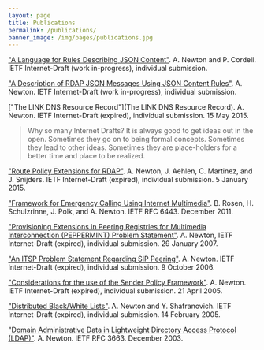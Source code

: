 ```yaml
---
layout: page
title: Publications
permalink: /publications/
banner_image: /img/pages/publications.jpg
---
```


["A Language for Rules Describing JSON Content"](https://datatracker.ietf.org/doc/draft-newton-json-content-rules/). A. Newton and P. Cordell. IETF Internet-Draft (work in-progress), individual submission.

["A Description of RDAP JSON Messages Using JSON Content Rules"](https://datatracker.ietf.org/doc/draft-newton-rdap-jcr/). A. Newton. IETF Internet-Draft (work in-progress), individual submission.

["The LINK DNS Resource Record"](The LINK DNS Resource Record). A. Newton. IETF Internet-Draft (expired), individual submission. 15 May 2015.

> Why so many Internet Drafts?
> It is always good to get ideas out in the open. Sometimes they go on to being formal concepts.
> Sometimes they lead to other ideas. Sometimes they are place-holders for a better time
> and place to be realized.

["Route Policy Extensions for RDAP"](https://datatracker.ietf.org/doc/draft-newton-weirds-route-policy/). A. Newton, J. Aehlen, C. Martinez, and J. Snijders. IETF Internet-Draft (expired), individual submission. 5 January 2015.

["Framework for Emergency Calling Using Internet Multimedia"](https://tools.ietf.org/html/rfc6443). B. Rosen, H. Schulzrinne, J. Polk, and A. Newton. IETF RFC 6443. December 2011.

["Provisioning Extensions in Peering Registries for Multimedia Interconnection (PEPPERMINT) Problem Statement"](https://datatracker.ietf.org/doc/draft-newton-peppermint-problem-statement-00). A. Newton, IETF Internet-Draft (expired), individual submission. 29 January 2007.

["An ITSP Problem Statement Regarding SIP Peering"](https://datatracker.ietf.org/doc/draft-newton-speermint-itsp-problem-statement/). A. Newton. IETF Internet-Draft (expired), individual submission. 9 October 2006.

["Considerations for the use of the Sender Policy Framework"](https://datatracker.ietf.org/doc/draft-newton-maawg-spf-considerations/). A. Newton. IETF Internet-Draft (expired), individual submission. 21 April 2005.

["Distributed Black/White Lists"](https://datatracker.ietf.org/doc/draft-newton-shafranovich-distributed-blacklists-00). A. Newton and Y. Shafranovich. IETF Internet-Draft (expired), individual submission. 14 February 2005.

["Domain Administrative Data in Lightweight Directory Access Protocol (LDAP)"](https://datatracker.ietf.org/doc/rfc3663/). A. Newton. IETF RFC 3663. December 2003.
